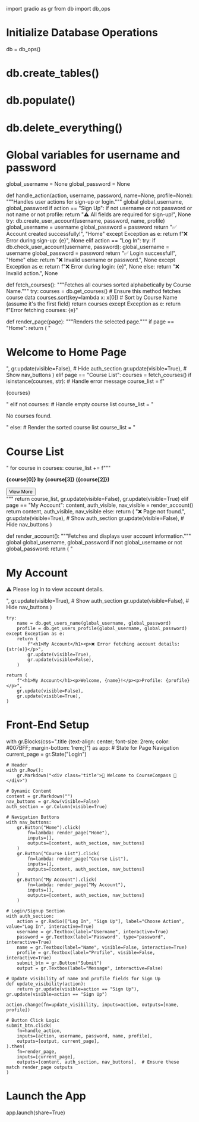 import gradio as gr
from db import db_ops

# Initialize Database Operations
db = db_ops()
# db.create_tables()
# db.populate()
# db.delete_everything()

# Global variables for username and password
global_username = None
global_password = None


def handle_action(action, username, password, name=None, profile=None):
    """Handles user actions for sign-up or login."""
    global global_username, global_password
    if action == "Sign Up":
        if not username or not password or not name or not profile:
            return "⚠️ All fields are required for sign-up!", None
        try:
            db.create_user_account(username, password, name, profile)
            global_username = username
            global_password = password
            return "✅ Account created successfully!", "Home"
        except Exception as e:
            return f"❌ Error during sign-up: {e}", None
    elif action == "Log In":
        try:
            if db.check_user_account(username, password):
                global_username = username
                global_password = password
                return "✅ Login successful!", "Home"
            else:
                return "❌ Invalid username or password.", None
        except Exception as e:
            return f"❌ Error during login: {e}", None
    else:
        return "❌ Invalid action.", None


def fetch_courses():
    """Fetches all courses sorted alphabetically by Course Name."""
    try:
        courses = db.get_courses()  # Ensure this method fetches course data
        courses.sort(key=lambda x: x[0])  # Sort by Course Name (assume it's the first field)
        return courses
    except Exception as e:
        return f"Error fetching courses: {e}"


def render_page(page):
    """Renders the selected page."""
    if page == "Home":
        return (
            "<h1>Welcome to Home Page</h1>",
            gr.update(visible=False),  # Hide auth_section
            gr.update(visible=True),  # Show nav_buttons
        )
    elif page == "Course List":
        courses = fetch_courses()
        if isinstance(courses, str):  # Handle error message
            course_list = f"<p>{courses}</p>"
        elif not courses:  # Handle empty course list
            course_list = "<p>No courses found.</p>"
        else:  # Render the sorted course list
            course_list = "<h1>Course List</h1>"
            for course in courses:
                course_list += f"""
                <div class='course-entry'>
                    <p><strong>{course[0]} by {course[3]} ({course[2]})</strong></p>
                    <button onclick="alert('
                        **Course Name**: {course[0]}\\n
                        **Instructor**: {course[3]}\\n
                        **Category**: {course[2]}\\n
                        **Description**: {course[1]}\\n
                        **Average Rating**: {course[4]}
                    ')">View More</button>
                </div>
                """
        return course_list, gr.update(visible=False), gr.update(visible=True)
    elif page == "My Account":
        content, auth_visible, nav_visible = render_account()
        return content, auth_visible, nav_visible
    else:
        return (
            "❌ Page not found.",
            gr.update(visible=True),  # Show auth_section
            gr.update(visible=False),  # Hide nav_buttons
        )


def render_account():
    """Fetches and displays user account information."""
    global global_username, global_password
    if not global_username or not global_password:
        return (
            "<h1>My Account</h1><p>⚠️ Please log in to view account details.</p>",
            gr.update(visible=True),  # Show auth_section
            gr.update(visible=False),  # Hide nav_buttons
        )
    
    try:
        name = db.get_users_name(global_username, global_password)
        profile = db.get_users_profile(global_username, global_password)
    except Exception as e:
        return (
            f"<h1>My Account</h1><p>❌ Error fetching account details: {str(e)}</p>",
            gr.update(visible=True),
            gr.update(visible=False),
        )
    
    return (
        f"<h1>My Account</h1><p>Welcome, {name}!</p><p>Profile: {profile}</p>",
        gr.update(visible=False),
        gr.update(visible=True),
    )


# Front-End Setup
with gr.Blocks(css=".title {text-align: center; font-size: 2rem; color: #007BFF; margin-bottom: 1rem;}") as app:
    # State for Page Navigation
    current_page = gr.State("Login")

    # Header
    with gr.Row():
        gr.Markdown("<div class='title'>🧭 Welcome to CourseCompass 🧭</div>")

    # Dynamic Content
    content = gr.Markdown("")
    nav_buttons = gr.Row(visible=False)
    auth_section = gr.Column(visible=True)

    # Navigation Buttons
    with nav_buttons:
        gr.Button("Home").click(
            fn=lambda: render_page("Home"), 
            inputs=[], 
            outputs=[content, auth_section, nav_buttons]
        )
        gr.Button("Course List").click(
            fn=lambda: render_page("Course List"), 
            inputs=[], 
            outputs=[content, auth_section, nav_buttons]
        )
        gr.Button("My Account").click(
            fn=lambda: render_page("My Account"),
            inputs=[], 
            outputs=[content, auth_section, nav_buttons]
        )

    # Login/Signup Section
    with auth_section:
        action = gr.Radio(["Log In", "Sign Up"], label="Choose Action", value="Log In", interactive=True)
        username = gr.Textbox(label="Username", interactive=True)
        password = gr.Textbox(label="Password", type="password", interactive=True)
        name = gr.Textbox(label="Name", visible=False, interactive=True)
        profile = gr.Textbox(label="Profile", visible=False, interactive=True)
        submit_btn = gr.Button("Submit")
        output = gr.Textbox(label="Message", interactive=False)

    # Update visibility of name and profile fields for Sign Up
    def update_visibility(action):
        return gr.update(visible=action == "Sign Up"), gr.update(visible=action == "Sign Up")

    action.change(fn=update_visibility, inputs=action, outputs=[name, profile])

    # Button Click Logic
    submit_btn.click(
        fn=handle_action,
        inputs=[action, username, password, name, profile],
        outputs=[output, current_page],
    ).then(
        fn=render_page,
        inputs=[current_page],
        outputs=[content, auth_section, nav_buttons],  # Ensure these match render_page outputs
    )


# Launch the App
app.launch(share=True)
